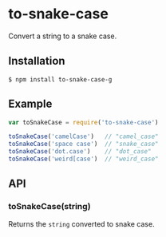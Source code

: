 # to-snake-case
Convert a string to a snake case.

## Installation

```
$ npm install to-snake-case-g
```


## Example

```js
var toSnakeCase = require('to-snake-case')

toSnakeCase('camelCase')   // "camel_case"
toSnakeCase('space case')  // "snake_case"
toSnakeCase('dot.case')    // "dot_case"
toSnakeCase('weird[case')  // "weird_case"
```


## API

### toSnakeCase(string)
  
Returns the `string` converted to snake case.
